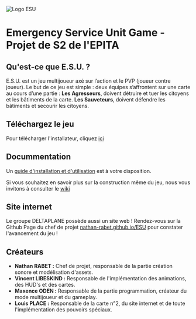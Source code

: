 ![Logo ESU](https://user-images.githubusercontent.com/13369175/83048551-0a5b4880-a04a-11ea-8cc0-4a71fa69a32b.gif)

# Emergency Service Unit Game - Projet de S2 de l'EPITA
## Qu'est-ce que E.S.U. ?
E.S.U. est un jeu multijoueur axé sur l’action et le PVP (joueur contre joueur). Le but de ce
jeu est simple : deux équipes s’affrontent sur une carte au cours d’une partie
: **Les Agresseurs**, doivent détruire et tuer les citoyens et les bâtiments de
la carte. **Les Sauveteurs**, doivent défendre les bâtiments et secourir les
citoyens.

## Téléchargez le jeu
Pour télécharger l'installateur, cliquez [ici](https://github.com/nathan-rabet/ESU/raw/master/docs/assets/download/ESU_setup.exe)

## Docummentation
Un [guide d'installation et d'utilisation](https://github.com/nathan-rabet/ESU/wiki/Manuel-d%E2%80%99utilisation-et-d%E2%80%99installation) est à votre disposition.

Si vous souhaitez en savoir plus sur la construction même du jeu, nous vous invitons à consulter le [wiki](https://github.com/nathan-rabet/ESU/wiki)

## Site internet
Le groupe DELTAPLANE possède aussi un site web ! Rendez-vous sur la Github Page du chef de projet [nathan-rabet.github.io/ESU](https://nathan-rabet.github.io/ESU) pour constater l'avancement du jeu !

## Créateurs
*    **Nathan RABET :** Chef de projet, responsable de la partie création sonore et modélisation d'assets.
*    **Vincent LIBESKIND :** Responsable de l'implémentation des animations, des HUD's et des cartes.
*    **Maxence ODEN :** Responsable de la partie programmation, créateur du mode multijoueur et du gameplay.
*    **Louis PLACE :** Responsable de la carte n°2, du site internet et de toute l'implémentation des pouvoirs spéciaux.
